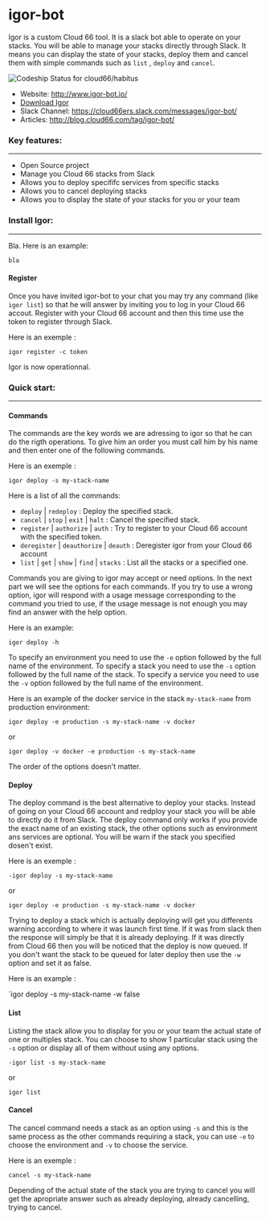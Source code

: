 # igor-bot
Igor is a custom Cloud 66 tool. It is a slack bot able to operate on your stacks. You will be able to manage your stacks directly through Slack. It means you can display the state of your stacks, deploy them and cancel them with simple commands such as `list` , `deploy` and `cancel`.

![Codeship Status for cloud66/habitus](https://codeship.com/projects/714284d0-e914-0133-1e5d-4eaa3299b296/status)

- Website: http://www.igor-bot.io/
- [Download Igor](https://github.com/cloud66/habitus/releases?utm_source=Githubdownload&utm_medium=GHDpage&utm_campaign=habitus)
- Slack Channel: https://cloud66ers.slack.com/messages/igor-bot/
- Articles: http://blog.cloud66.com/tag/igor-bot/ 

### Key features:
__________________________________________________________________
- Open Source project
- Manage you Cloud 66 stacks from Slack
- Allows you to deploy specififc services from specific stacks
- Allows you to cancel deploying stacks
- Allows you to display the state of your stacks for you or your team

### Install Igor:
__________________________________________________________________
Bla. Here is an example:
``` 
bla
```

#### Register

Once you have invited igor-bot to your chat you may try any command (like `igor list`) so that he will answer by inviting you to log in your Cloud 66 accout. Register with your Cloud 66 account and then this time use the token to register through Slack.

Here is an exemple :

`igor register -c token`

Igor is now operationnal.

### Quick start:
__________________________________________________________________
#### Commands

The commands are the key words we are adressing to igor so that he can do the rigth operations. To give him an order you must call him by his name and then enter one of the following commands.

Here is an exemple :

`igor deploy -s my-stack-name`

Here is a list of all the commands:

-   `deploy` | `redeploy` : Deploy the specified stack.
-   `cancel` | `stop` | `exit` | `halt` : Cancel the specified stack.
-   `register` | `authorize` | `auth` : Try to register to your Cloud 66 account with the specified token.
-   `deregister` | `deauthorize` | `deauth` : Deregister igor from your Cloud 66 account
-   `list` | `get` | `show` | `find` | `stacks` : List all the stacks or a specified one.

Commands you are giving to igor may accept or need options. In the next part we will see the options for each commands. If you try to use a wrong option, igor will respond with a usage message corresponding to the command you tried to use, if the usage message is not enough you may find an answer with the help option.

Here is an example:

`igor deploy -h`

To specify an environment you need to use the `-e` option followed by the full name of the environment.
To specify a stack you need to use the `-s` option followed by the full name of the stack.
To specify a service you need to use the `-v` option followed by the full name of the environment.

Here is an example of the docker service in the stack `my-stack-name` from production environment:

`igor deploy -e production -s my-stack-name -v docker`

or 

`igor deploy -v docker -e production -s my-stack-name`

The order of the options doesn't matter.

#### Deploy

The deploy command is the best alternative to deploy your stacks. Instead of going on your Cloud 66 account and redploy your stack you will be able to directly do it from Slack. The deploy command only works if you provide the exact name of an existing stack, the other options such as environment ans services are optional. You will be warn if the stack you specified dosen't exist.

Here is an exemple :

`-igor deploy -s my-stack-name`

or 

`igor deploy -e production -s my-stack-name -v docker`

Trying to deploy a stack which is actually deploying will get you differents warning according to where it was launch first time. If it was from slack then the response will simply be that it is already deploying. If it was directly from Cloud 66 then you will be noticed that the deploy is now queued. If you don't want the stack to be queued for later deploy then use the `-w` option and set it as false.

Here is an example :

`igor deploy -s my-stack-name -w false

#### List

Listing the stack allow you to display for you or your team the actual state of one or multiples stack. You can choose to show 1 particular stack using the `-s` option or display all of them without using any options.


`-igor list -s my-stack-name`

or 

`igor list`

#### Cancel

The cancel command needs a stack as an option using `-s` and this is the same process as the other commands requiring a stack, you can use `-e` to choose the environment and `-v` to choose the service.

Here is an exemple :

`cancel -s my-stack-name`

Depending of the actual state of the stack you are trying to cancel you will get the apropriate answer such as already deploying, already cancelling, trying to cancel.
